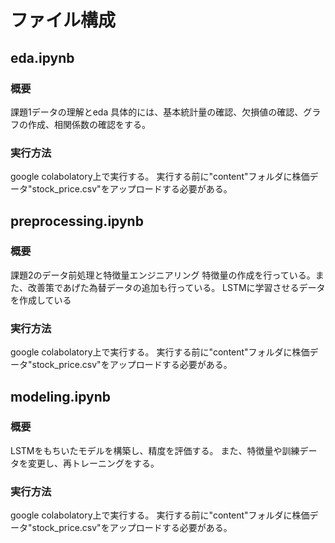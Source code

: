 # ファイル構成
## eda.ipynb
### 概要
課題1データの理解とeda
具体的には、基本統計量の確認、欠損値の確認、グラフの作成、相関係数の確認をする。

### 実行方法
google colabolatory上で実行する。
実行する前に"content"フォルダに株価データ"stock_price.csv"をアップロードする必要がある。

## preprocessing.ipynb

### 概要
課題2のデータ前処理と特徴量エンジニアリング
特徴量の作成を行っている。また、改善策であげた為替データの追加も行っている。
LSTMに学習させるデータを作成している

### 実行方法
google colabolatory上で実行する。
実行する前に"content"フォルダに株価データ"stock_price.csv"をアップロードする必要がある。

## modeling.ipynb
### 概要
LSTMをもちいたモデルを構築し、精度を評価する。
また、特徴量や訓練データを変更し、再トレーニングをする。

### 実行方法
google colabolatory上で実行する。
実行する前に"content"フォルダに株価データ"stock_price.csv"をアップロードする必要がある。

